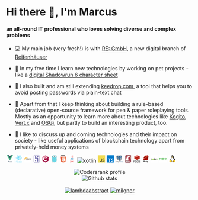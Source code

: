 # Hi there 👋, I'm Marcus
#### an all-round IT professional who loves solving diverse and complex problems

- 💻 My main job (very fresh!) is with [RE: GmbH](https://www.r-ecosystem.de/), a new digital branch of [Reifenhäuser](https://reifenhauser.com/)

- 🔬 In my free time I learn new technologies by working on pet projects - like a [digital Shadowrun 6 character sheet](https://github.com/milgner/sr6-character-sheet)

- 🔐 I also built and am still extending [keedrop.com](https://keedrop.com/), a tool that helps you to avoid posting passwords via plain-text chat

- 🎲 Apart from that I keep thinking about building a rule-based (declarative) open-source framework for pen & paper roleplaying tools. Mostly as an opportunity to learn more about technologies like [Kogito](https://www.kiegroup.org/), [Vert.x](https://vertx.io/) and [OSGi](https://www.osgi.org/), but partly to build an interesting product, too.

- 💬 I like to discuss up and coming technologies and their impact on society - like useful applications of blockchain technology apart from privately-held money systems


<p align="left"><img src="https://github.com/devicons/devicon/raw/master/icons/vuejs/vuejs-original-wordmark.svg" alt="vuejs" width="20" height="20"/> <img src="https://github.com/devicons/devicon/raw/master/icons/react/react-original-wordmark.svg" alt="react" width="20" height="20"/> <img src="https://github.com/devicons/devicon/raw/master/icons/amazonwebservices/amazonwebservices-original-wordmark.svg" alt="aws" width="20" height="20"/> <img src="https://github.com/devicons/devicon/raw/master/icons/heroku/heroku-original.svg" alt="heroku" width="20" height="20"/> <img src="https://github.com/devicons/devicon/raw/master/icons/cplusplus/cplusplus-original.svg" alt="cplusplus" width="20" height="20"/> <img src="https://github.com/devicons/devicon/raw/master/icons/go/go-original.svg" alt="go" width="20" height="20"/> <img src="https://github.com/devicons/devicon/raw/master/icons/html5/html5-original-wordmark.svg" alt="html5" width="20" height="20"/> <img src="https://github.com/devicons/devicon/raw/master/icons/java/java-original-wordmark.svg" alt="java" width="20" height="20"/> <img src="https://symbols.getvecta.com/stencil_86/44_kotlin-icon.70e2057aa7.png" alt="kotlin" width="20" height="20" /> <img src="https://github.com/devicons/devicon/raw/master/icons/javascript/javascript-original.svg" alt="javascript" width="20" height="20"/> <img src="https://github.com/devicons/devicon/raw/master/icons/typescript/typescript-original.svg" alt="typescript" width="20" height="20"/> <img src="https://github.com/devicons/devicon/raw/master/icons/postgresql/postgresql-original-wordmark.svg" alt="postgresql" width="20" height="20"/> <img src="https://github.com/devicons/devicon/raw/master/icons/rails/rails-original-wordmark.svg" alt="rails" width="20" height="20"/> <img src="https://github.com/devicons/devicon/raw/master/icons/redis/redis-original-wordmark.svg" alt="redis" width="20" height="20"/> <img src="https://github.com/devicons/devicon/raw/master/icons/ruby/ruby-original-wordmark.svg" alt="ruby" width="20" height="20"/> <img src="https://github.com/devicons/devicon/raw/master/icons/nodejs/nodejs-original-wordmark.svg" alt="nodejs" width="20" height="20"/> <img src="https://github.com/devicons/devicon/raw/master/icons/nginx/nginx-original.svg" alt="nginx" width="20" height="20"/> <img src="https://github.com/devicons/devicon/raw/master/icons/linux/linux-original.svg" alt="linux" width="20" height="20"/></p><p align="center"><img src="https://cr-ss-service.azurewebsites.net/api/ScreenShot?widget=summary&username=milgner" width="495" alt="Codersrank profile" /><br/><img src="https://github-readme-stats.vercel.app/api?username=milgner&show_icons=true" alt="Github stats" /></p>

<p align="center">
<a href="https://twitter.com/lambdaabstract" target="blank"><img align="center" src="https://cdn.jsdelivr.net/npm/simple-icons@3.0.1/icons/twitter.svg" alt="lambdaabstract" height="20" width="20" /></a>
<a href="https://stackoverflow.com/milgner" target="blank"><img align="center" src="https://cdn.jsdelivr.net/npm/simple-icons@3.0.1/icons/stackoverflow.svg" alt="milgner" height="20" width="20" /></a>
</p>
